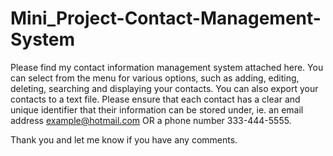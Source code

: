 # Mini_Project-Contact-Management-System

Please find my contact information management system attached here. You can select from the menu for various options, such as adding, editing, deleting, searching and displaying your contacts. You can also export your contacts to a text file. Please ensure that each contact has a clear and unique identifier that their information can be stored under, ie. an email address example@hotmail.com OR a phone number 333-444-5555.

Thank you and let me know if you have any comments. 
